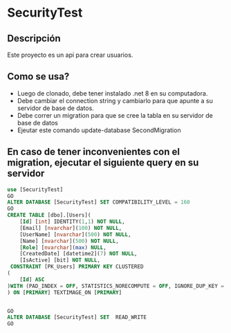 # SecurityTest

## Descripción

Este proyecto es un api para crear usuarios.

## Como se usa?

- Luego de clonado, debe tener instalado .net 8 en su computadora.
- Debe cambiar el connection string y cambiarlo para que apunte a su servidor de base de datos.
- Debe correr un migration para que se cree la tabla en su servidor de base de datos
- Ejeutar este comando update-database SecondMigration

## En caso de tener inconvenientes con el migration, ejecutar el siguiente query en su servidor

```sql CREATE DATABASE [SecurityTest]
use [SecurityTest]
GO
ALTER DATABASE [SecurityTest] SET COMPATIBILITY_LEVEL = 160
GO
CREATE TABLE [dbo].[Users](
	[Id] [int] IDENTITY(1,1) NOT NULL,
	[Email] [nvarchar](100) NOT NULL,
	[UserName] [nvarchar](500) NOT NULL,
	[Name] [nvarchar](500) NOT NULL,
	[Role] [nvarchar](max) NULL,
	[CreatedDate] [datetime2](7) NOT NULL,
	[IsActive] [bit] NOT NULL,
 CONSTRAINT [PK_Users] PRIMARY KEY CLUSTERED 
(
	[Id] ASC
)WITH (PAD_INDEX = OFF, STATISTICS_NORECOMPUTE = OFF, IGNORE_DUP_KEY = OFF, ALLOW_ROW_LOCKS = ON, ALLOW_PAGE_LOCKS = ON, OPTIMIZE_FOR_SEQUENTIAL_KEY = OFF) ON [PRIMARY]
) ON [PRIMARY] TEXTIMAGE_ON [PRIMARY]


GO
ALTER DATABASE [SecurityTest] SET  READ_WRITE 
GO

